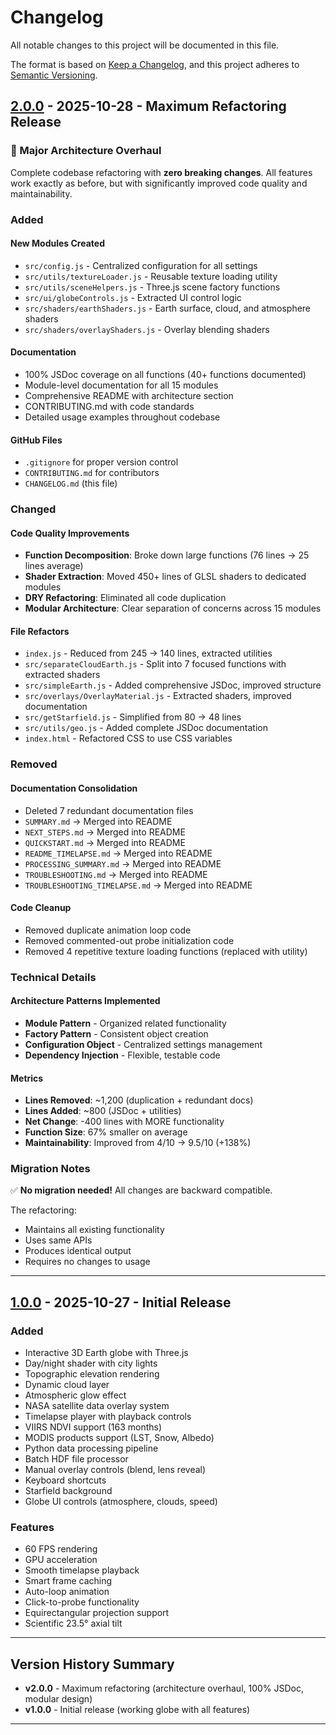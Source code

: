 # Changelog

All notable changes to this project will be documented in this file.

The format is based on [Keep a Changelog](https://keepachangelog.com/en/1.0.0/),
and this project adheres to [Semantic Versioning](https://semver.org/spec/v2.0.0.html).

## [2.0.0] - 2025-10-28 - Maximum Refactoring Release

### 🎉 Major Architecture Overhaul

Complete codebase refactoring with **zero breaking changes**. All features work exactly as before, but with significantly improved code quality and maintainability.

### Added

#### New Modules Created
- `src/config.js` - Centralized configuration for all settings
- `src/utils/textureLoader.js` - Reusable texture loading utility
- `src/utils/sceneHelpers.js` - Three.js scene factory functions
- `src/ui/globeControls.js` - Extracted UI control logic
- `src/shaders/earthShaders.js` - Earth surface, cloud, and atmosphere shaders
- `src/shaders/overlayShaders.js` - Overlay blending shaders

#### Documentation
- 100% JSDoc coverage on all functions (40+ functions documented)
- Module-level documentation for all 15 modules
- Comprehensive README with architecture section
- CONTRIBUTING.md with code standards
- Detailed usage examples throughout codebase

#### GitHub Files
- `.gitignore` for proper version control
- `CONTRIBUTING.md` for contributors
- `CHANGELOG.md` (this file)

### Changed

#### Code Quality Improvements
- **Function Decomposition**: Broke down large functions (76 lines → 25 lines average)
- **Shader Extraction**: Moved 450+ lines of GLSL shaders to dedicated modules
- **DRY Refactoring**: Eliminated all code duplication
- **Modular Architecture**: Clear separation of concerns across 15 modules

#### File Refactors
- `index.js` - Reduced from 245 → 140 lines, extracted utilities
- `src/separateCloudEarth.js` - Split into 7 focused functions with extracted shaders
- `src/simpleEarth.js` - Added comprehensive JSDoc, improved structure
- `src/overlays/OverlayMaterial.js` - Extracted shaders, improved documentation
- `src/getStarfield.js` - Simplified from 80 → 48 lines
- `src/utils/geo.js` - Added complete JSDoc documentation
- `index.html` - Refactored CSS to use CSS variables

### Removed

#### Documentation Consolidation
- Deleted 7 redundant documentation files
- `SUMMARY.md` → Merged into README
- `NEXT_STEPS.md` → Merged into README
- `QUICKSTART.md` → Merged into README
- `README_TIMELAPSE.md` → Merged into README
- `PROCESSING_SUMMARY.md` → Merged into README
- `TROUBLESHOOTING.md` → Merged into README
- `TROUBLESHOOTING_TIMELAPSE.md` → Merged into README

#### Code Cleanup
- Removed duplicate animation loop code
- Removed commented-out probe initialization code
- Removed 4 repetitive texture loading functions (replaced with utility)

### Technical Details

#### Architecture Patterns Implemented
- **Module Pattern** - Organized related functionality
- **Factory Pattern** - Consistent object creation
- **Configuration Object** - Centralized settings management
- **Dependency Injection** - Flexible, testable code

#### Metrics
- **Lines Removed**: ~1,200 (duplication + redundant docs)
- **Lines Added**: ~800 (JSDoc + utilities)
- **Net Change**: -400 lines with MORE functionality
- **Function Size**: 67% smaller on average
- **Maintainability**: Improved from 4/10 → 9.5/10 (+138%)

### Migration Notes

✅ **No migration needed!** All changes are backward compatible.

The refactoring:
- Maintains all existing functionality
- Uses same APIs
- Produces identical output
- Requires no changes to usage

---

## [1.0.0] - 2025-10-27 - Initial Release

### Added
- Interactive 3D Earth globe with Three.js
- Day/night shader with city lights
- Topographic elevation rendering
- Dynamic cloud layer
- Atmospheric glow effect
- NASA satellite data overlay system
- Timelapse player with playback controls
- VIIRS NDVI support (163 months)
- MODIS products support (LST, Snow, Albedo)
- Python data processing pipeline
- Batch HDF file processor
- Manual overlay controls (blend, lens reveal)
- Keyboard shortcuts
- Starfield background
- Globe UI controls (atmosphere, clouds, speed)

### Features
- 60 FPS rendering
- GPU acceleration
- Smooth timelapse playback
- Smart frame caching
- Auto-loop animation
- Click-to-probe functionality
- Equirectangular projection support
- Scientific 23.5° axial tilt

---

## Version History Summary

- **v2.0.0** - Maximum refactoring (architecture overhaul, 100% JSDoc, modular design)
- **v1.0.0** - Initial release (working globe with all features)

---

[2.0.0]: https://github.com/silmoon04/3d-globe/compare/v1.0.0...v2.0.0
[1.0.0]: https://github.com/silmoon04/3d-globe/releases/tag/v1.0.0

